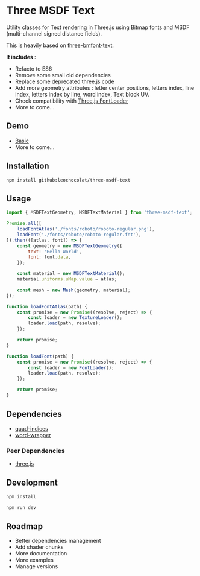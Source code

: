# Three MSDF Text

Utility classes for Text rendering in Three.js using Bitmap fonts and MSDF (multi-channel signed distance fields).

This is heavily based on [three-bmfont-text](https://github.com/Jam3/three-bmfont-text).

**It includes :**

- Refacto to ES6
- Remove some small old dependencies
- Replace some deprecated three.js code
- Add more geometry attributes : letter center positions, letters index, line index, letters index by line, word index, Text block UV.
- Check compatibility with [Three.js FontLoader](https://github.com/mrdoob/three.js/blob/master/examples/jsm/loaders/FontLoader.js)
- More to come...

## Demo

- [Basic](https://leochocolat.github.io/three-msdf-text/demo/)
- More to come...

## Installation

```bash
npm install github:leochocolat/three-msdf-text
```

## Usage

```js
import { MSDFTextGeometry, MSDFTextMaterial } from 'three-msdf-text';

Promise.all([
    loadFontAtlas('./fonts/roboto/roboto-regular.png'),
    loadFont('./fonts/roboto/roboto-regular.fnt'),
]).then(([atlas, font]) => {
    const geometry = new MSDFTextGeometry({
        text: 'Hello World',
        font: font.data,
    });

    const material = new MSDFTextMaterial();
    material.uniforms.uMap.value = atlas;

    const mesh = new Mesh(geometry, material);
});

function loadFontAtlas(path) {
    const promise = new Promise((resolve, reject) => {
        const loader = new TextureLoader();
        loader.load(path, resolve);
    });

    return promise;
}

function loadFont(path) {
    const promise = new Promise((resolve, reject) => {
        const loader = new FontLoader();
        loader.load(path, resolve);
    });

    return promise;
}
```

## Dependencies

- [quad-indices](https://www.npmjs.com/package/quad-indices)
- [word-wrapper](https://www.npmjs.com/package/word-wrapper)

### Peer Dependencies

- [three.js](https://www.npmjs.com/package/three)

## Development

```bash
npm install
```

```bash
npm run dev
```

## Roadmap

- Better dependencies management
- Add shader chunks
- More documentation
- More examples
- Manage versions
